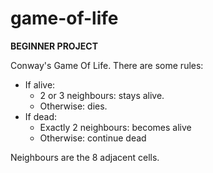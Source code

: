 # game-of-life
**__BEGINNER PROJECT__**

Conway's Game Of Life. There are some rules:
* If alive:
  * 2 or 3 neighbours: stays alive.
  * Otherwise: dies.
* If dead:
  * Exactly 2 neighbours: becomes alive
  * Otherwise: continue dead
  
Neighbours are the 8 adjacent cells.
